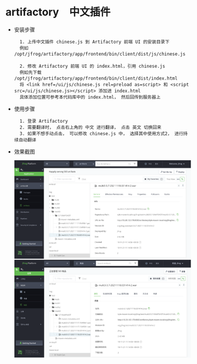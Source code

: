 
# artifactory　中文插件


- 安装步骤

        1. 上传中文插件 chinese.js 到 Artifactory 前端 UI 的安装目录下
        例如 /opt/jfrog/artifactory/app/frontend/bin/client/dist/js/chinese.js

        2. 修改 Artifactory 前端 UI 的 index.html，引用 chinese.js
        例如先下载 /opt/jfrog/artifactory/app/frontend/bin/client/dist/index.html
        将 <link href=/ui/js/chinese.js rel=preload as=script> 和 <script src=/ui/js/chinese.js></script> 添加进 index.html
        具体添加位置可参考本代码库中的 index.html， 然后回传到服务器上

- 使用步骤

        1. 登录 Artifactory
        2. 需要翻译时， 点击右上角的 中文 进行翻译， 点击 英文 切换回来
        3. 如果不想手动点击， 可以修改 chinese.js 中， 选择其中使用方式2， 进行持续自动翻译

- 效果截图

    ![image info](./images/1.png)
    ![image info](./images/2.png)
        






